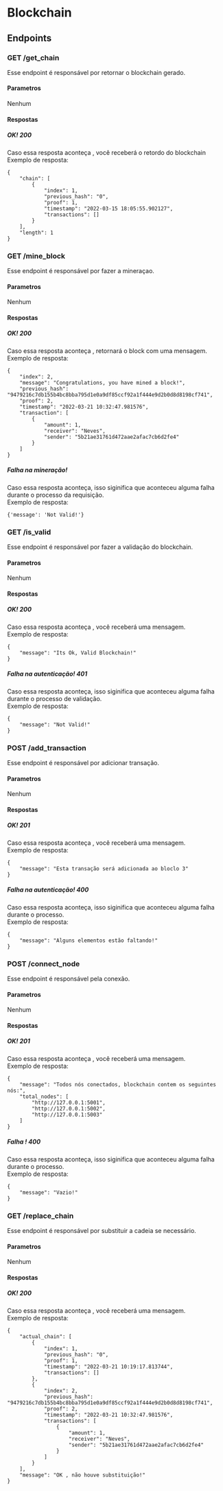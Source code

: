 # Blockchain

## Endpoints

### GET /get_chain

Esse endpoint é responsável por retornar o blockchain gerado.

#### Parametros

Nenhum

#### Respostas

##### OK! 200

Caso essa resposta aconteça , você receberá o retordo do blockchain  
Exemplo de resposta:

```
{
    "chain": [
        {
            "index": 1,
            "previous_hash": "0",
            "proof": 1,
            "timestamp": "2022-03-15 18:05:55.902127",
            "transactions": []
        }
    ],
    "length": 1
}
```
### GET /mine_block

Esse endpoint é responsável por fazer a mineraçao.

#### Parametros

Nenhum
#### Respostas

##### OK! 200

Caso essa resposta aconteça , retornará o block com uma mensagem.  
Exemplo de resposta:

```
{
    "index": 2,
    "message": "Congratulations, you have mined a block!",
    "previous_hash": "9479216c7db155b4bc8bba795d1e0a9df85ccf92a1f444e9d2b0d8d8198cf741",
    "proof": 2,
    "timestamp": "2022-03-21 10:32:47.981576",
    "transaction": [
        {
            "amount": 1,
            "receiver": "Neves",
            "sender": "5b21ae31761d472aae2afac7cb6d2fe4"
        }
    ]
}
```

##### Falha na mineração!

Caso essa resposta aconteça, isso siginifica que aconteceu alguma falha durante o processo da requisição.  
Exemplo de resposta:

```
{'message': 'Not Valid!'}

```

### GET /is_valid

Esse endpoint é responsável por fazer a validação do blockchain.

#### Parametros

Nenhum
#### Respostas

##### OK! 200

Caso essa resposta aconteça , você receberá uma mensagem.  
Exemplo de resposta:

```
{
    "message": "Its Ok, Valid Blockchain!"
}
```

##### Falha na autenticação! 401

Caso essa resposta aconteça, isso siginifica que aconteceu alguma falha durante o processo de validação.  
Exemplo de resposta:

```
{
    "message": "Not Valid!"
}

```
### POST /add_transaction

Esse endpoint é responsável por adicionar transação.

#### Parametros
Nenhum

#### Respostas

##### OK! 201

Caso essa resposta aconteça , você receberá uma mensagem.  
Exemplo de resposta:

```
{
    "message": "Esta transação será adicionada ao bloclo 3"
}
```

##### Falha na autenticação! 400

Caso essa resposta aconteça, isso siginifica que aconteceu alguma falha durante o processo.  
Exemplo de resposta:

```
{
    "message": "Alguns elementos estão faltando!"
}

```
### POST /connect_node

Esse endpoint é responsável pela conexão.

#### Parametros
Nenhum

#### Respostas

##### OK! 201

Caso essa resposta aconteça , você receberá uma mensagem.  
Exemplo de resposta:

```
{
    "message": "Todos nós conectados, blockchain contem os seguintes nós:",
    "total_nodes": [
        "http://127.0.0.1:5001",
        "http://127.0.0.1:5002",
        "http://127.0.0.1:5003"
    ]
}
```

##### Falha ! 400

Caso essa resposta aconteça, isso siginifica que aconteceu alguma falha durante o processo.  
Exemplo de resposta:

```
{
    "message": "Vazio!"
}

```
### GET /replace_chain

Esse endpoint é responsável por substituir a cadeia se necessário.

#### Parametros
Nenhum

#### Respostas

##### OK! 200

Caso essa resposta aconteça , você receberá uma mensagem.  
Exemplo de resposta:

```
{
    "actual_chain": [
        {
            "index": 1,
            "previous_hash": "0",
            "proof": 1,
            "timestamp": "2022-03-21 10:19:17.813744",
            "transactions": []
        },
        {
            "index": 2,
            "previous_hash": "9479216c7db155b4bc8bba795d1e0a9df85ccf92a1f444e9d2b0d8d8198cf741",
            "proof": 2,
            "timestamp": "2022-03-21 10:32:47.981576",
            "transactions": [
                {
                    "amount": 1,
                    "receiver": "Neves",
                    "sender": "5b21ae31761d472aae2afac7cb6d2fe4"
                }
            ]
        }
    ],
    "message": "OK , não houve substituição!"
}
```

